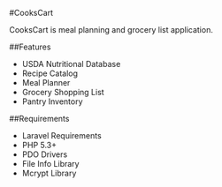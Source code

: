 #CooksCart

CooksCart is meal planning and grocery list application.  

##Features
* USDA Nutritional Database
* Recipe Catalog
* Meal Planner
* Grocery Shopping List
* Pantry Inventory

##Requirements
* Laravel Requirements
 * PHP 5.3+
 * PDO Drivers
 * File Info Library
 * Mcrypt Library
 
